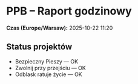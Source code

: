 # PPB – Raport godzinowy
**Czas (Europe/Warsaw):** 2025-10-22 11:20

## Status projektów
- Bezpieczny Pieszy — OK
- Zwolnij przy przejściu — OK
- Odblask ratuje życie — OK

